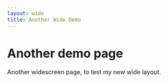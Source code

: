 ```yaml
---
layout: wide
title: Another Wide Demo
---
```



# Another demo page

Another widescreen page, to test my new wide layout.


